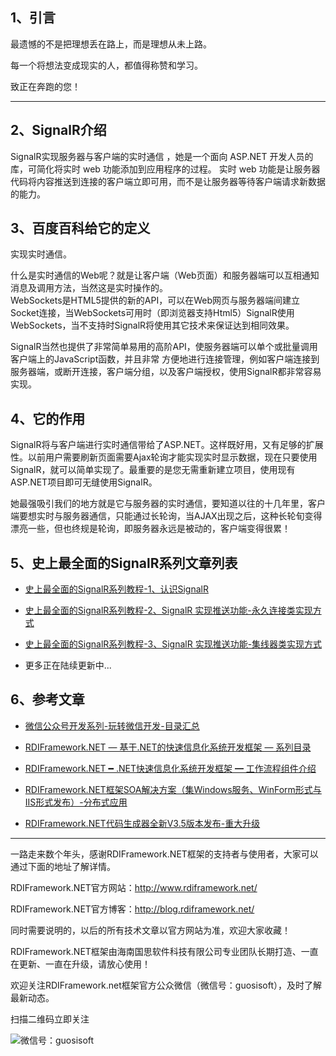 ## 1、引言 ##

最遗憾的不是把理想丢在路上，而是理想从未上路。

每一个将想法变成现实的人，都值得称赞和学习。

致正在奔跑的您！

-----
## 2、SignalR介绍 ##
											
SignalR实现服务器与客户端的实时通信	，她是一个面向 ASP.NET 开发人员的库，可简化将实时 web 功能添加到应用程序的过程。 实时 web 功能是让服务器代码将内容推送到连接的客户端立即可用，而不是让服务器等待客户端请求新数据的能力。										
											
## 3、百度百科给它的定义 ##
		
实现实时通信。

什么是实时通信的Web呢？就是让客户端（Web页面）和服务器端可以互相通知消息及调用方法，当然这是实时操作的。											
WebSockets是HTML5提供的新的API，可以在Web网页与服务器端间建立Socket连接，当WebSockets可用时（即浏览器支持Html5）SignalR使用WebSockets，当不支持时SignalR将使用其它技术来保证达到相同效果。	
										
SignalR当然也提供了非常简单易用的高阶API，使服务器端可以单个或批量调用客户端上的JavaScript函数，并且非常 方便地进行连接管理，例如客户端连接到服务器端，或断开连接，客户端分组，以及客户端授权，使用SignalR都非常容易实现。		
									
## 4、它的作用 ##

SignalR将与客户端进行实时通信带给了ASP.NET。这样既好用，又有足够的扩展性。以前用户需要刷新页面需要Ajax轮询才能实现实时显示数据，现在只要使用SignalR，就可以简单实现了。最重要的是您无需重新建立项目，使用现有ASP.NET项目即可无缝使用SignalR。

她最强吸引我们的地方就是它与服务器的实时通信，要知道以往的十几年里，客户端要想实时与服务器通信，只能通过长轮询，当AJAX出现之后，这种长轮旬变得漂亮一些，但也终规是轮询，即服务器永远是被动的，客户端变得很累！	



## 5、史上最全面的SignalR系列文章列表 ##

- [史上最全面的SignalR系列教程-1、认识SignalR](http://blog.rdiframework.net/article/225)

- [史上最全面的SignalR系列教程-2、SignalR 实现推送功能-永久连接类实现方式](http://blog.rdiframework.net/article/226)

- [史上最全面的SignalR系列教程-3、SignalR 实现推送功能-集线器类实现方式](http://blog.rdiframework.net/article/227)

- 更多正在陆续更新中...  



## 6、参考文章 ##

- [微信公众号开发系列-玩转微信开发-目录汇总](http://blog.rdiframework.net/article/216)

- [RDIFramework.NET — 基于.NET的快速信息化系统开发框架 — 系列目录](http://blog.rdiframework.net/article/190)

- [RDIFramework.NET ━ .NET快速信息化系统开发框架 ━ 工作流程组件介绍](http://blog.rdiframework.net/article/169)

- [RDIFramework.NET框架SOA解决方案（集Windows服务、WinForm形式与IIS形式发布）-分布式应用](http://blog.rdiframework.net/article/189)

- [RDIFramework.NET代码生成器全新V3.5版本发布-重大升级](http://blog.rdiframework.net/article/199)


-----

  一路走来数个年头，感谢RDIFramework.NET框架的支持者与使用者，大家可以通过下面的地址了解详情。 

  RDIFramework.NET官方网站：http://www.rdiframework.net/ 

  RDIFramework.NET官方博客：http://blog.rdiframework.net/ 

  同时需要说明的，以后的所有技术文章以官方网站为准，欢迎大家收藏！ 

  RDIFramework.NET框架由海南国思软件科技有限公司专业团队长期打造、一直在更新、一直在升级，请放心使用！  

  欢迎关注RDIFramework.net框架官方公众微信（微信号：guosisoft），及时了解最新动态。

  扫描二维码立即关注

![微信号：guosisoft](http://doc.rdiframework.net/blog/article/20180822094544955.png)